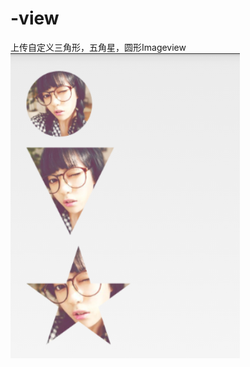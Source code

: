 # -view
上传自定义三角形，五角星，圆形Imageview
![](https://github.com/ghj18291827334/-view/blob/master/image/test.jpg)

